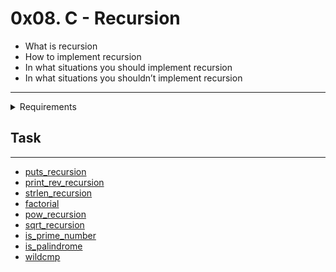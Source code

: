# 0x08. C - Recursion

- What is recursion
- How to implement recursion
- In what situations you should implement recursion
- In what situations you shouldn’t implement recursion

---

<details>
<summary>Requirements</summary>
  +` Allowed editors: vi, vim, emacs`
  +` All your files will be compiled on Ubuntu 20.04 LTS using gcc, using the options -Wall -Werror -Wextra -pedantic -std=gnu89`
  +` All your files should end with a new line`
  +` A README.md file, at the root of the folder of the project is mandatory`
  +` Your code should use the Betty style. It will be checked using betty-style.pl and betty-doc.pl`
  +` You are not allowed to use global variables`
  +` No more than 5 functions per file`
  +` You are not allowed to use the standard library. Any use of functions like printf, puts, etc… is forbidden`
  +` You are allowed to use _putchar`
  +` You don’t have to push _putchar.c, we will use our file. If you do it won’t be taken into account`
  +` In the following examples, the main.c files are shown as examples. You can use them to test your functions, but you don’t have to push them to your repo (if you do we won’t take them into account). We will use our own main.c files at compilation. Our main.c files might be different from the one shown in the examples`
  +` The prototypes of all your functions and the prototype of the function _putchar should be included in your header file called main.h`
  +` Don’t forget to push your header file`
  +` You are not allowed to use any kind of loops`
  +` You are not allowed to use static variables`
 </details>
  
## Task
---

- [puts_recursion](https://github.com/elieelijah/alx-low_level_programming/blob/master/0x08-recursion/0-puts_recursion.c)
- [print_rev_recursion](https://github.com/elieelijah/alx-low_level_programming/blob/master/0x08-recursion/1-print_rev_recursion.c)
- [strlen_recursion](https://github.com/elieelijah/alx-low_level_programming/blob/master/0x08-recursion/2-strlen_recursion.c)
- [factorial](https://github.com/elieelijah/alx-low_level_programming/blob/master/0x08-recursion/3-factorial.c)
- [pow_recursion](https://github.com/elieelijah/alx-low_level_programming/blob/master/0x08-recursion/4-pow_recursion.c)
- [sqrt_recursion](https://github.com/elieelijah/alx-low_level_programming/blob/master/0x08-recursion/5-sqrt_recursion.c)
- [is_prime_number](https://github.com/elieelijah/alx-low_level_programming/blob/master/0x08-recursion/6-is_prime_number.c)
- [is_palindrome](https://github.com/elieelijah/alx-low_level_programming/blob/master/0x08-recursion/100-is_palindrome.c)
- [wildcmp](https://github.com/elieelijah/alx-low_level_programming/blob/master/0x08-recursion/101-wildcmp.c)
